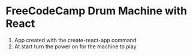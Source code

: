 # FreeCodeCamp Drum Machine with React
1. App created with the create-react-app command
2. At start turn the power on for the machine to play
